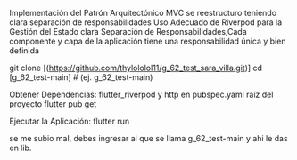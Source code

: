 Implementación del Patrón Arquitectónico MVC 
se reestructuro teniendo clara separación de responsabilidades
Uso Adecuado de Riverpod para la Gestión del Estado
clara Separación de Responsabilidades,Cada componente y capa de la aplicación tiene una responsabilidad única y bien definida


git clone [(https://github.com/thylololol11/g_62_test_sara_villa.git)]
cd [g_62_test-main] # (ej. g_62_test-main)



Obtener Dependencias:
flutter_riverpod y http  en pubspec.yaml
raíz del proyecto
flutter pub get

Ejecutar la Aplicación:
flutter run

se me subio mal, debes ingresar al que se llama g_62_test-main y ahi le das en lib.
